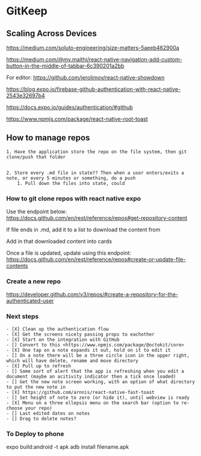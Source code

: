 # GitKeep


## Scaling Across Devices

https://medium.com/soluto-engineering/size-matters-5aeeb462900a

https://medium.com/@my.maithi/react-native-navigation-add-custom-button-in-the-middle-of-tabbar-6c390201a2bb 

For editor:
https://github.com/jerolimov/react-native-showdown


https://blog.expo.io/firebase-github-authentication-with-react-native-2543e32697b4

https://docs.expo.io/guides/authentication/#github

https://www.npmjs.com/package/react-native-root-toast


## How to manage repos

    1. Have the application store the repo on the file system, then git clone/push that folder
    
    
    2. Store every .md file in state?? Then when a user enters/exits a note, or every 5 minutes or something, do a push 
        1. Pull down the files into state, could 

### How to git clone repos with react native expo

Use the endpoint below:
https://docs.github.com/en/rest/reference/repos#get-repository-content


If file ends in .md, add it to a list to download the content from


Add in that downloaded content into cards 


Once a file is updated, update using this endpoint:
https://docs.github.com/en/rest/reference/repos#create-or-update-file-contents


### Create a new repo

https://developer.github.com/v3/repos/#create-a-repository-for-the-authenticated-user


### Next steps 

    - [X] Clean up the authentication flow
    - [X] Get the screens nicely passing props to eachother 
    - [X] Start on the integration with GitHub
    - [] Convert to this <https://www.npmjs.com/package/@octokit/core>
    - [X] One tap on a note expands it out, hold on it to edit it 
    - [] On a note there will be a three circle icon in the upper right, which will have delete, rename and move directory 
    - [X] Pull up to refresh
    - [] Some sort of alert that the app is refreshing when you edit a document (maybe an acitivity indicator then a tick once loaded)
    - [] Get the new note screen working, with an option of what directory to put the new note in 
    - [X] https://github.com/arnnis/react-native-fast-toast
    - [] Set height of note to zero (or hide it), until webview is ready
    - [X] Menu on a three ellepsis menu on the search bar (option to re-choose your repo)
    - [] Last edited dates on notes
    - [] Drag to delete notes? 


### To Deploy to phone 

expo build:android -t apk 
adb install filename.apk